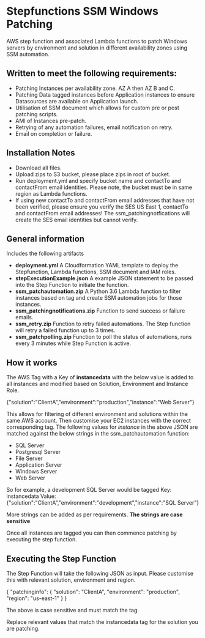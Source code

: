# Stepfunctions SSM Windows Patching
AWS step function and associated Lambda functions to patch Windows servers by environment and solution in different availability zones using SSM automation.

## Written to meet the following requirements:
- Patching Instances per availability zone. AZ A then AZ B and C. 
- Patching Data tagged instances before Application instances to ensure Datasources are available on Application launch.
- Utilisation of SSM document which allows for custom pre or post patching scripts.
- AMI of Instances pre-patch.
- Retrying of any automation failures, email notification on retry.
- Email on completion or failure.

## Installation Notes
- Download all files. 
- Upload zips to S3 bucket, please place zips in root of bucket.
- Run deployment.yml and specify bucket name and contactTo and contactFrom email identities. Please note, the bucket must be in same region as Lambda functions.
- If using new contactTo and contactFrom email addresses that have not been verified, please ensure you verify the SES US East 1, contactTo and contactFrom email addresses! The ssm_patchingnotfications will create the SES email identities but cannot verify.

## General information
Includes the following artifacts
- **deployment.yml** A Cloudformation YAML template to deploy the Stepfunction, Lambda functions, SSM document and IAM roles.
- **stepExecutionExample.json** A example JSON statement to be passed into the Step Function to initiate the function.
- **ssm_patchautomation.zip** A Python 3.6 Lambda function to filter instances based on tag and create SSM automation jobs for those instances.
- **ssm_patchingnotifications.zip** Function to send success or failure emails.
- **ssm_retry.zip** Function to retry failed automations. The Step function will retry a failed function up to 3 times.
- **ssm_patchpolling.zip** Function to poll the status of automations, runs every 3 minutes while Step Function is active.

## How it works
The AWS Tag with a Key of **instancedata** with the below value is added to all instances and modified based on Solution, Environment and Instance Role.

{"solution":"ClientA","environment":"production","instance":"Web Server"}

This allows for filtering of different environment and solutions within the same AWS account. Then customise your EC2 instances with the correct corresponding tag. The following values for *instance* in the above JSON are matched against the below strings in the ssm_patchautomation function:
- SQL Server
- Postgresql Server
- File Server
- Application Server
- Windows Server
- Web Server

So for example, a development SQL Server would be tagged Key: instancedata Value: {"solution":"ClientA","environment":"development","instance":"SQL Server"}

More strings can be added as per requirements. **The strings are case sensitive**

Once all instances are tagged you can then commence patching by executing the step function.

## Executing the Step Function
The Step Function will take the following JSON as input. Please customise this with relevant solution, environment and region.

{
  "patchinginfo": {
    "solution": "ClientA",
    "environment": "production",
    "region": "us-east-1"
  }
}

The above is case sensitive and must match the tag.

Replace relevant values that match the instancedata tag for the solution you are patching.



